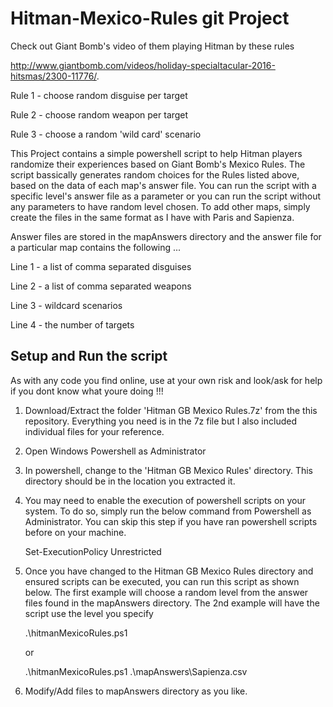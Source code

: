 # Hitman-Mexico-Rules git Project

Check out Giant Bomb's video of them playing Hitman by these rules 

http://www.giantbomb.com/videos/holiday-specialtacular-2016-hitsmas/2300-11776/.

  Rule 1 - choose random disguise per target

  Rule 2 - choose random weapon per target

  Rule 3 - choose a random 'wild card' scenario

This Project contains a simple powershell script to help Hitman players randomize their experiences based on Giant Bomb's Mexico Rules. The script bassically generates random choices for the Rules listed above, based on the data of each map's answer file. You can run the script with a specific level's answer file as a parameter or you can run the script without any parameters to have random level chosen. To add other maps, simply create the files in the same format as I have with Paris and Sapienza.

Answer files are stored in the mapAnswers directory and the answer file for a particular map contains the following ...
  
  Line 1 - a list of comma separated disguises
  
  Line 2 - a list of comma separated weapons
  
  Line 3 - wildcard scenarios
  
  Line 4 - the number of targets

Setup and Run the script
------------------------
As with any code you find online, use at your own risk and look/ask for help if you dont know what youre doing !!!

1) Download/Extract the folder 'Hitman GB Mexico Rules.7z' from the this repository. Everything you need is in the 7z file but I also included individual files for your reference.

2) Open Windows Powershell as Administrator

3) In powershell, change to the 'Hitman GB Mexico Rules' directory. This directory should be in the location you extracted it.

4) You may need to enable the execution of powershell scripts on your system. To do so, simply run the below command from Powershell as Administrator. You can skip this step if you have ran powershell scripts before on your machine. 
  
    Set-ExecutionPolicy Unrestricted
  
5) Once you have changed to the Hitman GB Mexico Rules directory and ensured scripts can be executed, you can run this script as shown below. The first example will choose a random level from the answer files found in the mapAnswers directory. The 2nd example will have the script use the level you specify
  
    .\hitmanMexicoRules.ps1
    
    or
    
    .\hitmanMexicoRules.ps1 .\mapAnswers\Sapienza.csv
    
6) Modify/Add files to mapAnswers directory as you like.
